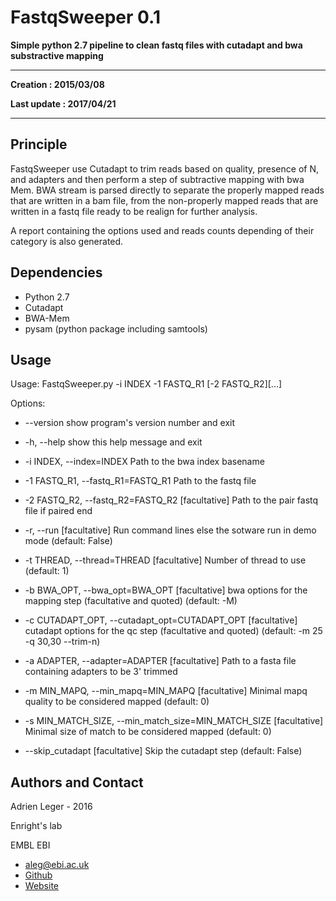 # FastqSweeper  0.1

**Simple python 2.7 pipeline to clean fastq files with cutadapt and bwa substractive mapping**

---

**Creation : 2015/03/08**

**Last update : 2017/04/21**

---

## Principle

FastqSweeper use Cutadapt to trim reads based on quality, presence of N, and adapters and then perform a step of subtractive mapping with bwa Mem. BWA stream is parsed directly to separate the properly mapped reads that are written in a bam file, from the non-properly mapped reads that are written in a fastq file ready to be realign for further analysis.

A report containing the options used and reads counts depending of their category is also generated.

## Dependencies

* Python 2.7
* Cutadapt
* BWA-Mem
* pysam (python package including samtools)

## Usage

Usage: FastqSweeper.py -i INDEX -1 FASTQ_R1 [-2 FASTQ_R2][...]

Options:

* --version             show program's version number and exit

* -h, --help            show this help message and exit

* -i INDEX, --index=INDEX
  Path to the bwa index basename

* -1 FASTQ_R1, --fastq_R1=FASTQ_R1
  Path to the fastq file

* -2 FASTQ_R2, --fastq_R2=FASTQ_R2
  [facultative] Path to the pair fastq file if paired end

* -r, --run
  [facultative] Run command lines else the sotware run in demo mode (default: False)

* -t THREAD, --thread=THREAD
  [facultative] Number of thread to use (default: 1)

* -b BWA_OPT, --bwa_opt=BWA_OPT
    [facultative] bwa options for the mapping step (facultative and quoted) (default: -M)

* -c CUTADAPT_OPT, --cutadapt_opt=CUTADAPT_OPT
  [facultative] cutadapt options for the qc step (facultative and quoted) (default: -m 25 -q 30,30 --trim-n)

* -a ADAPTER, --adapter=ADAPTER
  [facultative] Path to a fasta file containing adapters to be 3' trimmed

* -m MIN_MAPQ, --min_mapq=MIN_MAPQ
  [facultative] Minimal mapq quality to be considered mapped (default: 0)

* -s MIN_MATCH_SIZE, --min_match_size=MIN_MATCH_SIZE
  [facultative] Minimal size of match to be considered mapped (default: 0)

* --skip_cutadapt
  [facultative] Skip the cutadapt step (default: False)

## Authors and Contact

Adrien Leger - 2016

Enright's lab

EMBL EBI

* <aleg@ebi.ac.uk>
* [Github](https://github.com/a-slide)
* [Website](https://a-slide.github.io/)